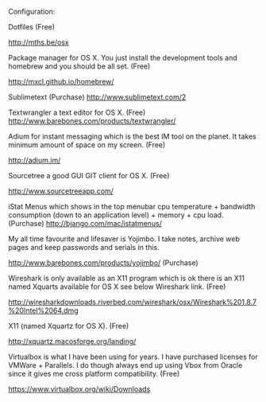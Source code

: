 Configuration:

Dotfiles (Free)

http://mths.be/osx

Package manager for OS X. You just install the development tools and homebrew and you should be all set. (Free)

http://mxcl.github.io/homebrew/

Sublimetext (Purchase)
http://www.sublimetext.com/2

Textwrangler a text editor for OS X. (Free)
http://www.barebones.com/products/textwrangler/
 
Adium for instant messaging which is the best IM tool on the planet. It takes minimum amount of space on my screen. (Free)

http://adium.im/
 
Sourcetree a good GUI GIT client for OS X. (Free)

http://www.sourcetreeapp.com/
 
iStat Menus which shows in the top menubar cpu temperature + bandwidth consumption (down to an application level) + memory + cpu load. (Purchase)
http://bjango.com/mac/istatmenus/ 
 
My all time favourite and lifesaver is Yojimbo. I take notes, archive web pages and keep passwords and serials in this.

http://www.barebones.com/products/yojimbo/ (Purchase)
 
Wireshark is only available as an X11 program which is ok there is an X11 named Xquarts available for OS X see below Wireshark link.  (Free)

http://wiresharkdownloads.riverbed.com/wireshark/osx/Wireshark%201.8.7%20Intel%2064.dmg
 
X11 (named Xquartz for OS X). (Free)

http://xquartz.macosforge.org/landing/
 
Virtualbox is what I have been using for years. I have purchased licenses for VMWare + Parallels. I do though always end up using Vbox from Oracle since it gives me cross platform compatibility. (Free)

https://www.virtualbox.org/wiki/Downloads
